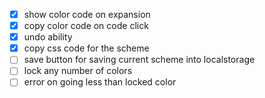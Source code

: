 - [x] show color code on expansion
- [x] copy color code on code click
- [x] undo ability
- [x] copy css code for the scheme
- [ ] save button for saving current scheme into localstorage
- [ ] lock any number of colors
- [ ] error on going less than locked color
